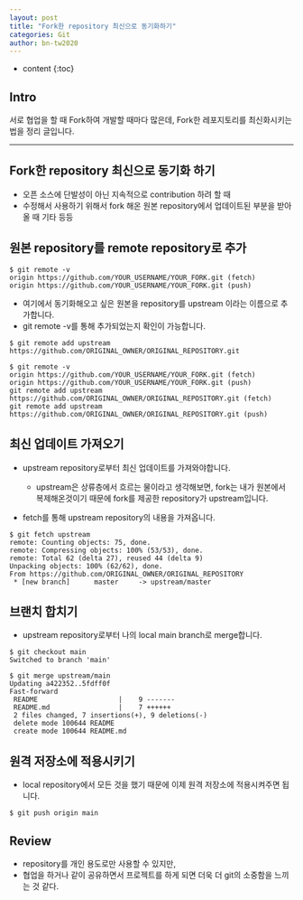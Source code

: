 ```yaml
---
layout: post
title: "Fork한 repository 최신으로 동기화하기"
categories: Git
author: bn-tw2020
---
```


* content
{:toc}

## Intro

서로 협업을 할 때 Fork하여 개발할 때마다 많은데, Fork한 레포지토리를 최신화시키는법을 정리 글입니다.




---

## Fork한 repository 최신으로 동기화 하기

- 오픈 소스에 단발성이 아닌 지속적으로 contribution 하려 할 때
- 수정해서 사용하기 위해서 fork 해온 원본 repository에서 업데이트된 부분을 받아올 때 기타 등등

## 원본 repository를 remote repository로 추가

```
$ git remote -v
origin https://github.com/YOUR_USERNAME/YOUR_FORK.git (fetch)
origin https://github.com/YOUR_USERNAME/YOUR_FORK.git (push)
```

- 여기에서 동기화해오고 싶은 원본을 repository를 upstream 이라는 이름으로 추가합니다.
- git remote -v를 통해 추가되었는지 확인이 가능합니다.

```
$ git remote add upstream https://github.com/ORIGINAL_OWNER/ORIGINAL_REPOSITORY.git

$ git remote -v
origin https://github.com/YOUR_USERNAME/YOUR_FORK.git (fetch)
origin https://github.com/YOUR_USERNAME/YOUR_FORK.git (push)
git remote add upstream https://github.com/ORIGINAL_OWNER/ORIGINAL_REPOSITORY.git (fetch)
git remote add upstream https://github.com/ORIGINAL_OWNER/ORIGINAL_REPOSITORY.git (push)
```

## 최신 업데이트 가져오기

- upstream repository로부터 최신 업데이트를 가져와야합니다.

  - upstream은 상류층에서 흐르는 물이라고 생각해보면, fork는 내가 원본에서 복제해온것이기 때문에 fork를 제공한 repository가 upstream입니다.

- fetch를 통해 upstream repository의 내용을 가져옵니다.

```
$ git fetch upstream
remote: Counting objects: 75, done.
remote: Compressing objects: 100% (53/53), done.
remote: Total 62 (delta 27), reused 44 (delta 9)
Unpacking objects: 100% (62/62), done.
From https://github.com/ORIGINAL_OWNER/ORIGINAL_REPOSITORY
 * [new branch]      master     -> upstream/master
```

## 브랜치 합치기

- upstream repository로부터 나의 local main branch로 merge합니다.

```
$ git checkout main
Switched to branch 'main'

$ git merge upstream/main
Updating a422352..5fdff0f
Fast-forward
 README                    |    9 -------
 README.md                 |    7 ++++++
 2 files changed, 7 insertions(+), 9 deletions(-)
 delete mode 100644 README
 create mode 100644 README.md
```

## 원격 저장소에 적용시키기

- local repository에서 모든 것을 했기 때문에 이제 원격 저장소에 적용시켜주면 됩니다.

```
$ git push origin main
```

## Review

- repository를 개인 용도로만 사용할 수 있지만,
- 협업을 하거나 같이 공유하면서 프로젝트를 하게 되면 더욱 더 git의 소중함을 느끼는 것 같다.
